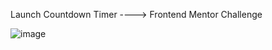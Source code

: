 Launch Countdown Timer ----> Frontend Mentor Challenge

![image](https://github.com/user-attachments/assets/0012c9e0-8e7f-48ea-8efc-f80d02b7eb39)
